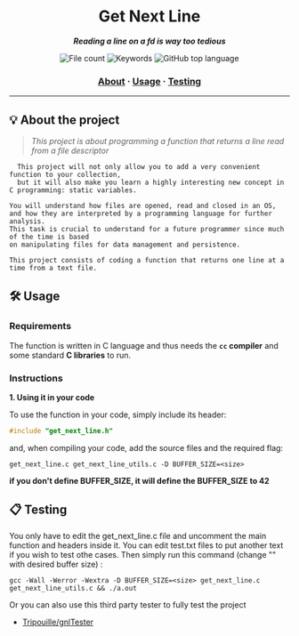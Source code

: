 <h1 align="center">
	Get Next Line
</h1>

<p align="center">
	<b><i>Reading a line on a fd is way too tedious</i></b><br>
</p>

<p align="center">
  <img alt="File count" src="https://img.shields.io/github/directory-file-count/JJunghyunY/Ecole-42/get_next_line" />
	<img alt="Keywords" src="https://img.shields.io/badge/keyword-Unix%20logic-red" />
	<img alt="GitHub top language" src="https://img.shields.io/github/languages/top/surfi89/get_next_line?color=blue" />
</p>

<h3 align="center">
	<a href="#%EF%B8%8F-about">About</a>
	<span> · </span>
	<a href="#%EF%B8%8F-usage">Usage</a>
	<span> · </span>
	<a href="#-testing">Testing</a>
</h3>

---

## 💡 About the project

> _This project is about programming a function that returns a line read from a file descriptor_
```
  This project will not only allow you to add a very convenient function to your collection,
  but it will also make you learn a highly interesting new concept in C programming: static variables.
```
	You will understand how files are opened, read and closed in an OS,
	and how they are interpreted by a programming language for further analysis.
	This task is crucial to understand for a future programmer since much of the time is based
	on manipulating files for data management and persistence.
  
	This project consists of coding a function that returns one line at a time from a text file.

## 🛠️ Usage

### Requirements

The function is written in C language and thus needs the **`cc` compiler** and some standard **C libraries** to run.

### Instructions

**1. Using it in your code**

To use the function in your code, simply include its header:

```C
#include "get_next_line.h"
```

and, when compiling your code, add the source files and the required flag:

```shell
get_next_line.c get_next_line_utils.c -D BUFFER_SIZE=<size>
```
**if you don't define BUFFER_SIZE, it will define the BUFFER_SIZE to 42**

## 📋 Testing

You only have to edit the get_next_line.c file and uncomment the main function and headers inside it.
You can edit test.txt files to put another text if you wish to test othe cases.
Then simply run this command (change "<size>" with desired buffer size) :

```shell
gcc -Wall -Werror -Wextra -D BUFFER_SIZE=<size> get_next_line.c get_next_line_utils.c && ./a.out
```

Or you can also use this third party tester to fully test the project

* [Tripouille/gnlTester](https://github.com/Tripouille/gnlTester)
